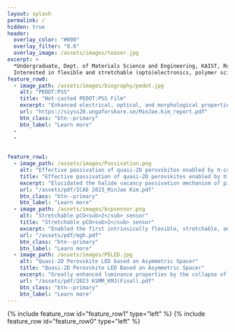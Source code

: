 ```yaml
---
layout: splash
permalink: /
hidden: true
header:
  overlay_color: "#000"
  overlay_filter: "0.6"
  overlay_image: /assets/images/teaser.jpg
excerpt: >
  *Undergraduate, Dept. of Materials Science and Engineering, KAIST, Republic of Korea.*<br />
  Interested in flexible and stretchable (opto)electronics, polymer sciences, and nanomaterial synthesis and applications
feature_row0:
  - image_path: /assets/images/biography/pedot.jpg
    alt: "PEDOT:PSS"
    title: "Hot-casted PEDOT:PSS Film"
    excerpt: "Enhanced electrical, optical, and morphological properties of PEDOT:PSS thin film via application of hot-casting"
    url: "https://siyss20.ungaforskare.se/MinJae.kim_report.pdf"
    btn_class: "btn--primary"
    btn_label: "Learn more"
  - 
  - 
  

feature_row1:
  - image_path: /assets/images/Passivation.png
    alt: "Effective passivation of quasi-2D perovskites enabled by π-conjugated planar molecules"
    title: "Effective passivation of quasi-2D perovskites enabled by π-conjugated planar molecules"
    excerpt: "Elucidated the halide vacancy passivation mechanism of pi-conjugated planar molecules (Oral presentation at the 2023 International Conference on Advanced Electromaterials)"
    url: "/assets/pdf/ICAE 2023_MinJae Kim.pdf"
    btn_class: "btn--primary"
    btn_label: "Learn more"
  - image_path: /assets/images/bcpsensor.png
    alt: "Stretchable pCO<sub>2</sub> sensor"
    title: "Stretchable pCO<sub>2</sub> sensor"
    excerpt: "Enabled the first intrinsically flexible, stretchable, and photostable pCO<sub>2</sub> sensor with multi-functional block copolymer"
    url: "/assets/pdf/mgh.pdf"
    btn_class: "btn--primary"
    btn_label: "Learn more"
  - image_path: /assets/images/PELED.jpg
    alt: "Quasi-2D Perovskite LED based on Asymmetric Spacer"
    title: "Quasi-2D Perovskite LED Based on Asymmetric Spacer"
    excerpt: "Greatly enhanced luminance properties by the collapse of electric potential asymmetry of the spacer molecule of quasi-2D perovskites(Awarded the Best Poster Award at 2023 Fall Meeting of the Korea Institute of Metals and Materials)"
    url: "/assets/pdf/2023 KSMM_KMJ(Final).pdf"
    btn_class: "btn--primary"
    btn_label: "Learn more"
---
```



<!--
- image_path: /assets/images/biography/mandellate.PNG
  alt: "Chiroptical Magnetite Nanoparticle"
  title: "Chiroptical Magnetite Nanoparticle"
  excerpt: "Synthesis of Chiral Magnetite Nanoparticle"
  url: "/assets/pdf/magnetite.pdf"
  btn_class: "btn--primary"
  btn_label: "Learn more"
- image_path: /assets/images/biography/pedotpet.jpg
  alt: "pedotpet"
  title: "Flexible PEDOT:PSS/AgNW Thin Film"
  excerpt: "PEDOT:PSS/AgNW/PET Thin Film for Flexible Optoelectronics Applications"
  url: "/assets/pdf/irp.pdf"
  btn_class: "btn--primary"
  btn_label: "Learn more"     
-->


{% include feature_row id="feature_row1" type="left" %}
{% include feature_row id="feature_row0" type="left" %}
